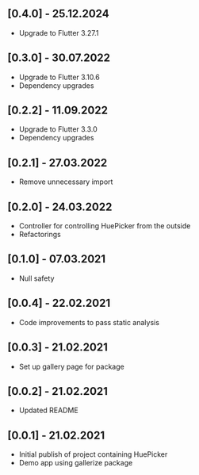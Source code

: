 ## [0.4.0] - 25.12.2024

- Upgrade to Flutter 3.27.1

## [0.3.0] - 30.07.2022

- Upgrade to Flutter 3.10.6
- Dependency upgrades

## [0.2.2] - 11.09.2022

- Upgrade to Flutter 3.3.0
- Dependency upgrades

## [0.2.1] - 27.03.2022

- Remove unnecessary import

## [0.2.0] - 24.03.2022

- Controller for controlling HuePicker from the outside
- Refactorings

## [0.1.0] - 07.03.2021

- Null safety

## [0.0.4] - 22.02.2021

- Code improvements to pass static analysis

## [0.0.3] - 21.02.2021

- Set up gallery page for package

## [0.0.2] - 21.02.2021

- Updated README

## [0.0.1] - 21.02.2021

- Initial publish of project containing HuePicker
- Demo app using gallerize package

